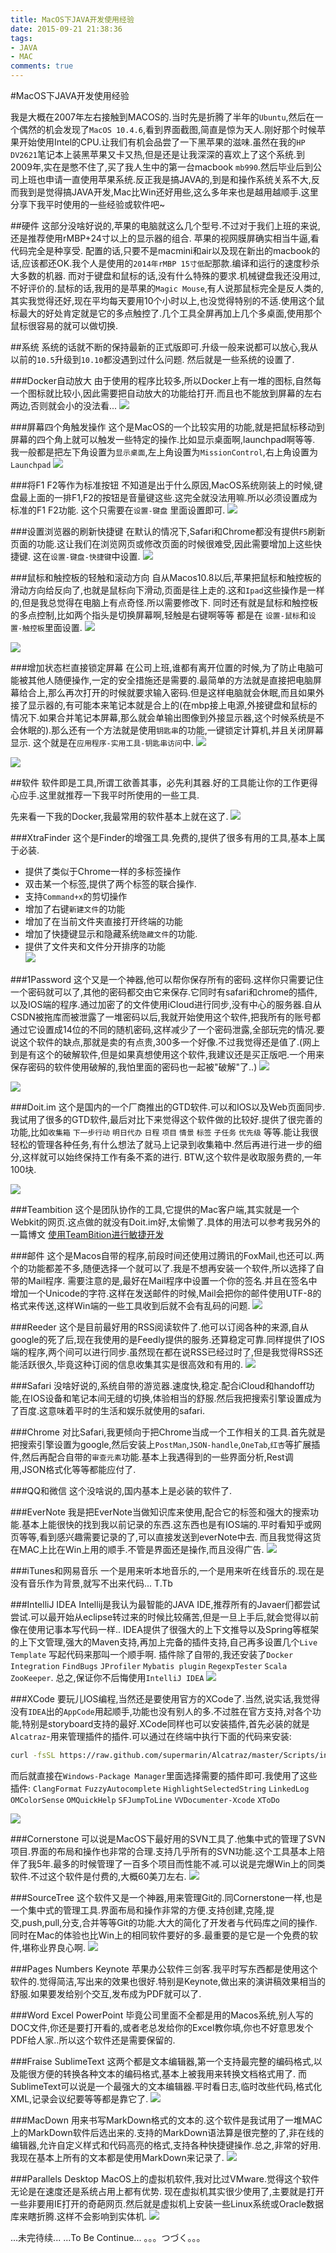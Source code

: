 ```yaml
---
title: MacOS下JAVA开发使用经验
date: 2015-09-21 21:38:36
tags:
- JAVA
- MAC
comments: true
---
```


#MacOS下JAVA开发使用经验

我是大概在2007年左右接触到MACOS的.当时先是折腾了半年的`Ubuntu`,然后在一个偶然的机会发现了`MacOS 10.4.6`,看到界面截图,简直是惊为天人.刚好那个时候苹果开始使用Intel的CPU.让我们有机会品尝了一下黑苹果的滋味.虽然在我的`HP DV2621`笔记本上装黑苹果又卡又热,但是还是让我深深的喜欢上了这个系统.到2009年,实在是憋不住了,买了我人生中的第一台macbook `mb990`.然后毕业后到公司上班也申请一直使用苹果系统.反正我是搞JAVA的,到是和操作系统关系不大,反而我到是觉得搞JAVA开发,Mac比Win还好用些,这么多年来也是越用越顺手.这里分享下我平时使用的一些经验或软件吧~

##硬件
这部分没啥好说的,苹果的电脑就这么几个型号.不过对于我们上班的来说,还是推荐使用rMBP+24寸以上的显示器的组合. 苹果的视网膜屏确实相当牛逼,看代码完全是种享受.
配置的话,只要不是macmini和air以及现在新出的macbook的话,应该都还OK.我个人是使用的`2014年rMBP 15寸低配`那款.编译和运行的速度秒杀大多数的机器.
而对于键盘和鼠标的话,没有什么特殊的要求.机械键盘我还没用过,不好评价的.鼠标的话,我用的是苹果的`Magic Mouse`,有人说那鼠标完全是反人类的,其实我觉得还好,现在平均每天要用10个小时以上,也没觉得特别的不适.使用这个鼠标最大的好处肯定就是它的多点触控了.几个工具全屏再加上几个多桌面,使用那个鼠标很容易的就可以做切换.

<!--more-->

##系统
系统的话就不断的保持最新的正式版即可.升级一般来说都可以放心,我从以前的`10.5`升级到`10.10`都没遇到过什么问题.
然后就是一些系统的设置了.

###Docker自动放大
由于使用的程序比较多,所以Docker上有一堆的图标,自然每一个图标就比较小,因此需要把自动放大的功能给打开.而且也不能放到屏幕的左右两边,否则就会小的没法看...
![](/img/2015/09/21/1.png)

###屏幕四个角触发操作
这个是MacOS的一个比较实用的功能,就是把鼠标移动到屏幕的四个角上就可以触发一些特定的操作.比如显示桌面啊,launchpad啊等等.
我一般都是把左下角设置为`显示桌面`,左上角设置为`MissionControl`,右上角设置为`Launchpad`
![](/img/2015/09/21/2.png)

###将F1 F2等作为标准按钮
不知道是出于什么原因,MacOS系统刚装上的时候,键盘最上面的一排F1,F2的按钮是音量键这些.这完全就没法用嘛.所以必须设置成为标准的F1 F2功能. 这个只需要在`设置-键盘` 里面设置即可.
![](/img/2015/09/21/3.png)

###设置浏览器的刷新快捷键
在默认的情况下,Safari和Chrome都没有提供`F5`刷新页面的功能.这让我们在浏览网页或修改页面的时候很难受,因此需要增加上这些快捷键. 这在`设置-键盘-快捷键`中设置.
![](/img/2015/09/21/4.png)

###鼠标和触控板的轻触和滚动方向
自从Macos10.8以后,苹果把鼠标和触控板的滑动方向给反向了,也就是鼠标向下滑动,页面是往上走的.这和`Ipad`这些操作是一样的,但是我总觉得在电脑上有点奇怪.所以需要修改下. 同时还有就是鼠标和触控板的多点控制,比如两个指头是切换屏幕啊,轻触是右键啊等等 都是在 `设置-鼠标`和`设置-触控板`里面设置.
![](/img/2015/09/21/5.png)

![](/img/2015/09/21/6.png)

###增加状态栏直接锁定屏幕
在公司上班,谁都有离开位置的时候,为了防止电脑可能被其他人随便操作,一定的安全措施还是需要的.最简单的方法就是直接把电脑屏幕给合上,那么再次打开的时候就要求输入密码.但是这样电脑就会休眠,而且如果外接了显示器的,有可能本来笔记本就是合上的(在mbp接上电源,外接键盘和鼠标的情况下.如果合并笔记本屏幕,那么就会单输出图像到外接显示器,这个时候系统是不会休眠的).那么还有一个方法就是使用`钥匙串`的功能,一键锁定计算机,并且关闭屏幕显示. 这个就是在`应用程序-实用工具-钥匙串访问`中.
![](/img/2015/09/21/7.png)

![](/img/2015/09/21/8.png)

##软件
软件即是工具,所谓工欲善其事，必先利其器.好的工具能让你的工作更得心应手.这里就推荐一下我平时所使用的一些工具.

先来看一下我的Docker,我最常用的软件基本上就在这了.
![](/img/2015/09/21/9.png)

###XtraFinder
这个是Finder的增强工具.免费的,提供了很多有用的工具,基本上属于必装.

* 提供了类似于Chrome一样的多标签操作
* 双击某一个标签,提供了两个标签的联合操作.
* 支持`Command+x`的剪切操作
* 增加了右键`新建文件`的功能
* 增加了在当前文件夹直接打开终端的功能
* 增加了快捷键显示和隐藏系统`隐藏文件`的功能.
* 提供了文件夹和文件分开排序的功能  
![](/img/2015/09/21/10.png)

###1Password
这个又是一个神器,他可以帮你保存所有的密码.这样你只需要记住一个密码就可以了,其他的密码都交由它来保存.它同时有safari和chrome的插件,以及IOS端的程序.通过加密了的文件使用iCloud进行同步,没有中心的服务器.自从CSDN被拖库而被泄露了一堆密码以后,我就开始使用这个软件,把我所有的账号都通过它设置成14位的不同的随机密码,这样减少了一个密码泄露,全部玩完的情况.要说这个软件的缺点,那就是卖的有点贵,300多一个好像.不过我觉得还是值了.(网上到是有这个的破解软件,但是如果真想使用这个软件,我建议还是买正版吧.一个用来保存密码的软件使用破解的,我怕里面的密码也一起被"破解"了..)
![](/img/2015/09/21/11.png)

![](/img/2015/09/21/12.png)

###Doit.im
这个是国内的一个厂商推出的GTD软件.可以和IOS以及Web页面同步.我试用了很多的GTD软件,最后对比下来觉得这个软件做的比较好.提供了很完善的功能,比如`收集箱` `下一步行动` `明日代办` `日程` `项目` `情景` `标签` `子任务` `优先级` 等等.能让我很轻松的管理各种任务,有什么想法了就马上记录到收集箱中.然后再进行进一步的细分,这样就可以始终保持工作有条不紊的进行. BTW,这个软件是收取服务费的,一年100块.

![](/img/2015/09/21/13.png)

###Teambition
这个是团队协作的工具,它提供的Mac客户端,其实就是一个Webkit的网页.这点做的就没有Doit.im好,太偷懒了.具体的用法可以参考我另外的一篇博文 [使用TeamBition进行敏捷开发](http://sunxiang0918.cn/2015/09/07/使用TeamBition进行敏捷开发/)

###邮件
这个是Macos自带的程序,前段时间还使用过腾讯的FoxMail,也还可以.两个的功能都差不多,随便选择一个就可以了.我是不想再安装一个软件,所以选择了自带的Mail程序.
需要注意的是,最好在Mail程序中设置一个你的签名.并且在签名中增加一个Unicode的字符.这样在发送邮件的时候,Mail会把你的邮件使用UTF-8的格式来传送,这样Win端的一些工具收到后就不会有乱码的问题.
![](/img/2015/09/21/14.png)

###Reeder
这个是目前最好用的RSS阅读软件了.他可以订阅各种的来源,自从google的死了后,现在我使用的是Feedly提供的服务.还算稳定可靠.同样提供了IOS端的程序,两个间可以进行同步.虽然现在都在说RSS已经过时了,但是我觉得RSS还能活跃很久,毕竟这种订阅的信息收集其实是很高效和有用的.
![](/img/2015/09/21/15.png)

###Safari
没啥好说的,系统自带的游览器.速度快,稳定.配合iCloud和handoff功能,在IOS设备和笔记本间无缝的切换,体验相当的舒服.然后我把搜索引擎设置成为了百度.这意味着平时的生活和娱乐就使用的safari.

###Chrome
对比Safari,我更倾向于把Chrome当成一个工作相关的工具.首先就是把搜索引擎设置为google,然后安装上`PostMan`,`JSON-handle`,`OneTab`,`红杏`等扩展插件,然后再配合自带的`审查元素`功能.基本上我遇得到的一些界面分析,Rest调用,JSON格式化等等都能应付了.

###QQ和微信
这个没啥说的,国内基本上是必装的软件了.

###EverNote
我是把EverNote当做知识库来使用,配合它的标签和强大的搜索功能.基本上能很快的找到我以前记录的东西.这东西也是有IOS端的.平时看知乎或网页等等,看到感兴趣需要记录的了,可以直接发送到everNote中去. 而且我觉得这货在MAC上比在Win上用的顺手.不管是界面还是操作,而且没得广告.
![](/img/2015/09/21/16.png)

###iTunes和网易音乐
一个是用来听本地音乐的,一个是用来听在线音乐的.现在是没有音乐作为背景,就写不出来代码... T.Tb

###IntelliJ IDEA
Intellij是我认为最智能的JAVA IDE,推荐所有的Javaer们都尝试尝试.可以最开始从eclipse转过来的时候比较痛苦,但是一旦上手后,就会觉得以前像在使用记事本写代码一样.. IDEA提供了很强大的上下文推导以及Spring等框架的上下文管理,强大的Maven支持,再加上完备的插件支持,自己再多设置几个`Live Template` 写起代码来那叫一个顺手啊.
插件除了自带的,我还安装了`Docker Integration` `FindBugs` `JProfiler` `Mybatis plugin` `RegexpTester` `Scala` `ZooKeeper`.
总之,保证你不后悔使用`IntelliJ IDEA`
![](/img/2015/09/21/17.png)

###XCode
要玩儿IOS编程,当然还是要使用官方的XCode了.当然,说实话,我觉得没有`IDEA`出的`AppCode`用起顺手,功能也没有别人的多.不过胜在官方支持,对各个功能,特别是storyboard支持的最好.XCode同样也可以安装插件,首先必装的就是`Alcatraz`-用来管理插件的插件.可以通过在终端中执行下面的代码来安装:

```bash
curl -fsSL https://raw.github.com/supermarin/Alcatraz/master/Scripts/install.sh | sh
```
而后就直接在`Windows-Package Manager`里面选择需要的插件即可.我使用了这些插件:
`ClangFormat` `FuzzyAutocomplete` `HighlightSelectedString` `LinkedLog` `OMColorSense` `OMQuickHelp` `SFJumpToLine` `VVDocumenter-Xcode` `XToDo`

![](/img/2015/09/21/18.png)

###Cornerstone
可以说是MacOS下最好用的SVN工具了.他集中式的管理了SVN项目.界面的布局和操作也非常的合理.支持几乎所有的SVN功能.这个工具基本上陪伴了我5年.最多的时候管理了一百多个项目而性能不减.可以说是完爆Win上的同类软件.不过这个软件是付费的,大概60美刀左右.
![](/img/2015/09/21/19.png)

###SourceTree
这个软件又是一个神器,用来管理Git的.同Cornerstone一样,也是一个集中式的管理工具.界面布局和操作非常的方便.支持创建,克隆,提交,push,pull,分支,合并等等Git的功能.大大的简化了开发者与代码库之间的操作.同时在Mac的体验也比Win上的相同软件要好的多.最重要的是它是一个免费的软件,堪称业界良心啊.
![](/img/2015/09/21/20.png)

###Pages Numbers Keynote
苹果办公软件三剑客.我平时写东西都是使用这个软件的.觉得简洁,写出来的效果也很好.特别是Keynote,做出来的演讲稿效果相当的舒服.如果要发给别个交互,发布成为PDF就可以了.

###Word Excel PowerPoint
毕竟公司里面不全都是用的Macos系统,别人写的DOC文件,你还是要打开看的,或者老总发给你的Excel教你填,你也不好意思发个PDF给人家..所以这个软件还是需要保留的.

###Fraise SublimeText
这两个都是文本编辑器,第一个支持最完整的编码格式,以及能很方便的转换各种文本的编码格式,基本上被我用来转换文档格式用了.
而SublimeText可以说是一个最强大的文本编辑器.平时看日志,临时改些代码,格式化XML,记录会议纪要等等都是靠它了.
![](/img/2015/09/21/21.png)

###MacDown
用来书写MarkDown格式的文本的.这个软件是我试用了一堆MAC上的MarkDown软件后选出来的.支持的MarkDown语法算是很完整的了,非在线的编辑器,允许自定义样式和代码高亮的格式,支持各种快捷键操作.总之,非常的好用.我现在基本上所有的文本都是使用MarkDown来记录了.
![](/img/2015/09/21/22.png)

###Parallels Desktop
MacOS上的虚拟机软件,我对比过VMware.觉得这个软件无论是在速度还是系统占用上都有优势.
现在虚拟机其实很少使用了,主要就是打开一些非要用IE打开的奇葩网页.然后就是虚拟机上安装一些Linux系统或Oracle数据库来瞎折腾.这样不会影响到实体机.
![](/img/2015/09/21/23.png)

...未完待续...
...To Be Continue...
。。。つづく。。。

